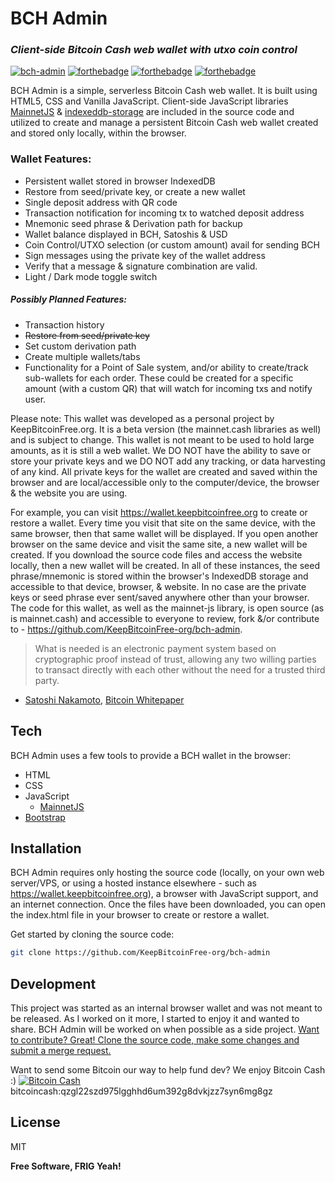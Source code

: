 # BCH Admin
### _Client-side Bitcoin Cash web wallet with utxo coin control_

[![bch-admin](https://keepbitcoinfree.org/wp-content/uploads/bch-admin.png)](https://wallet.keepbitcoinfree.org)
[![forthebadge](https://forthebadge.com/images/badges/open-source.svg)](https://www.redhat.com/en/topics/open-source/what-is-open-source) [![forthebadge](https://forthebadge.com/images/badges/made-with-javascript.svg)](https://mainnet.cash) 
[![forthebadge](https://keepbitcoinfree.org/wp-content/uploads/built-with-bitcoin-cash.svg)](https://keepbitcoinfree.org)

BCH Admin is a simple, serverless Bitcoin Cash web wallet. It is built using HTML5, CSS and Vanilla JavaScript. Client-side JavaScript libraries [MainnetJS](https://mainnet.cash) & [indexeddb-storage](https://mainnet.cash) are included in the source code and utilized to create and manage a persistent Bitcoin Cash web wallet created and stored only locally, within the browser. 

### Wallet Features: 
- Persistent wallet stored in browser IndexedDB
- Restore from seed/private key, or create a new wallet
- Single deposit address with QR code
- Transaction notification for incoming tx to watched deposit address
- Mnemonic seed phrase & Derivation path for backup
- Wallet balance displayed in BCH, Satoshis & USD
- Coin Control/UTXO selection (or custom amount) avail for sending BCH 
- Sign messages using the private key of the wallet address
- Verify that a message & signature combination are valid.
- Light / Dark mode toggle switch
 
##### *Possibly* Planned Features: 
- Transaction history
- ~~Restore from seed/private key~~
- Set custom derivation path
- Create multiple wallets/tabs
- Functionality for a Point of Sale system, and/or ability to create/track sub-wallets for each order. These could be created for a specific amount (with a custom QR) that will watch for incoming txs and notify user.

Please note: This wallet was developed as a personal project by KeepBitcoinFree.org. It is a beta version (the mainnet.cash libraries as well) and is subject to change. This wallet is not meant to be used to hold large amounts, as it is still a web wallet. We DO NOT have the ability to save or store your private keys and we DO NOT add any tracking, or data harvesting of any kind. All private keys for the wallet are created and saved within the browser and are local/accessible only to the computer/device, the browser & the website you are using. 

For example, you can visit https://wallet.keepbitcoinfree.org to create or restore a wallet. Every time you visit that site on the same device, with the same browser, then that same wallet will be displayed. If you open another browser on the same device and visit the same site, a new wallet will be created. If you download the source code files and access the website locally, then a new wallet will be created. In all of these instances, the seed phrase/mnemonic is stored within the browser's IndexedDB storage and accessible to that device, browser, & website. In no case are the private keys or seed phrase ever sent/saved anywhere other than your browser. The code for this wallet, as well as the mainnet-js library, is open source (as is mainnet.cash) and accessible to everyone to review, fork &/or contribute to - https://github.com/KeepBitcoinFree-org/bch-admin. 


> What is needed is an electronic payment system based on cryptographic proof instead of trust,
allowing any two willing parties to transact directly with each other without the need for a trusted
third party. 
- [Satoshi Nakamoto](https://satoshi.nakamotoinstitute.org/), [Bitcoin Whitepaper](https://keepbitcoinfree.org/bitcoin.pdf)

## Tech

BCH Admin uses a few tools to provide a BCH wallet in the browser:

- HTML
- CSS
- JavaScript
    - [MainnetJS](https://mainnet.cash)
- [Bootstrap](https://getbootstrap.com/)

## Installation

BCH Admin requires only hosting the source code (locally, on your own web server/VPS, or using a hosted instance elsewhere - such as https://wallet.keepbitcoinfree.org), a browser with JavaScript support, and an internet connection. Once the files have been downloaded, you can open the index.html file in your browser to create or restore a wallet.

Get started by cloning the source code:
```sh
git clone https://github.com/KeepBitcoinFree-org/bch-admin
```

## Development

This project was started as an internal browser wallet and was not meant to be released. As I worked on it more, I started to enjoy it and wanted to share. BCH Admin will be worked on when possible as a side project. [Want to contribute? Great! Clone the source code, make some changes and submit a merge request. ](https://github.com/KeepBitcoinFree-org/bch-admin)

Want to send some Bitcoin our way to help fund dev? We enjoy Bitcoin Cash :)
[![Bitcoin Cash](https://keepbitcoinfree.org/wp-content/uploads/KBF-donation-addr-bitcoincash-qzgl22szd975lgghhd6um392g8dvkjzz7syn6mg8gz.png)](https://blockchair.com/bitcoin-cash/address/qzgl22szd975lgghhd6um392g8dvkjzz7syn6mg8gz)
bitcoincash:qzgl22szd975lgghhd6um392g8dvkjzz7syn6mg8gz



## License

MIT

**Free Software, FRIG Yeah!**

[//]: # (These are reference links used in the body of this note and get stripped out when the markdown processor does its job. There is no need to format nicely because it shouldn't be seen. Thanks SO - http://stackoverflow.com/questions/4823468/store-comments-in-markdown-syntax)

   [dill]: <https://github.com/joemccann/dillinger>
   [git-repo-url]: <https://github.com/joemccann/dillinger.git>
   [john gruber]: <http://daringfireball.net>
   [df1]: <http://daringfireball.net/projects/markdown/>
   [markdown-it]: <https://github.com/markdown-it/markdown-it>
   [Ace Editor]: <http://ace.ajax.org>
   [node.js]: <http://nodejs.org>
   [Twitter Bootstrap]: <http://twitter.github.com/bootstrap/>
   [jQuery]: <http://jquery.com>
   [@tjholowaychuk]: <http://twitter.com/tjholowaychuk>
   [express]: <http://expressjs.com>
   [AngularJS]: <http://angularjs.org>
   [Gulp]: <http://gulpjs.com>
